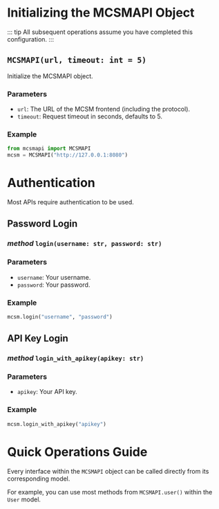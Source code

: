 
# Initializing the MCSMAPI Object

::: tip
All subsequent operations assume you have completed this configuration.
:::

## `MCSMAPI(url, timeout: int = 5)`

Initialize the MCSMAPI object.

### Parameters

- `url`: The URL of the MCSM frontend (including the protocol).
- `timeout`: Request timeout in seconds, defaults to 5.

### Example

```py
from mcsmapi import MCSMAPI
mcsm = MCSMAPI("http://127.0.0.1:8080")
```

# Authentication

Most APIs require authentication to be used.

## Password Login

### _method_ `login(username: str, password: str)`

### Parameters

- `username`: Your username.
- `password`: Your password.

### Example

```py
mcsm.login("username", "password")
```

## API Key Login

### _method_ `login_with_apikey(apikey: str)`

### Parameters

- `apikey`: Your API key.

### Example

```py
mcsm.login_with_apikey("apikey")
```

# Quick Operations Guide

Every interface within the `MCSMAPI` object can be called directly from its corresponding model.

For example, you can use most methods from `MCSMAPI.user()` within the `User` model.